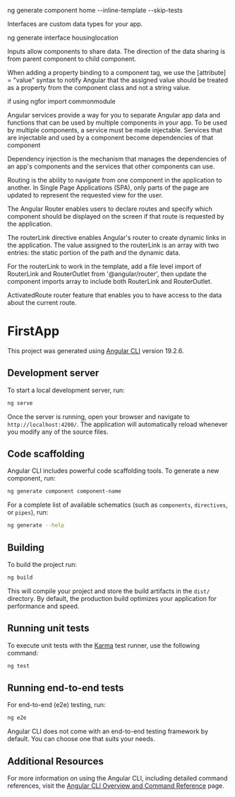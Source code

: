 ng generate component home --inline-template --skip-tests

Interfaces are custom data types for your app.

ng generate interface housinglocation

Inputs allow components to share data. The direction of the data sharing is from parent component to child component.

When adding a property binding to a component tag, we use the
[attribute] = "value" syntax to notify Angular that the assigned value should
be treated as a property from the component class and not a string value.

if using ngfor import commonmodule

Angular services provide a way for you to separate Angular app data and functions that can be used by multiple components in your app. To be used by multiple components, a service must be made injectable. Services that are injectable and used by a component become dependencies of that component

Dependency injection is the mechanism that manages the dependencies of an app's components and the services that other components can use.

Routing is the ability to navigate from one component in the application to another. In Single Page Applications (SPA), only parts of the page are updated to represent the requested view for the user.

The Angular Router enables users to declare routes and specify which component should be displayed on the screen if that route is requested by the application.

The routerLink directive enables Angular's router to create dynamic links in the application. The value assigned to the routerLink is an array with two entries: the static portion of the path and the dynamic data.

For the routerLink to work in the template, add a file level import of RouterLink and RouterOutlet from '@angular/router', then update the component imports array to include both RouterLink and RouterOutlet.

ActivatedRoute router feature that enables you to have access to the data about the current route.

# FirstApp

This project was generated using [Angular CLI](https://github.com/angular/angular-cli) version 19.2.6.

## Development server

To start a local development server, run:

```bash
ng serve
```

Once the server is running, open your browser and navigate to `http://localhost:4200/`. The application will automatically reload whenever you modify any of the source files.

## Code scaffolding

Angular CLI includes powerful code scaffolding tools. To generate a new component, run:

```bash
ng generate component component-name
```

For a complete list of available schematics (such as `components`, `directives`, or `pipes`), run:

```bash
ng generate --help
```

## Building

To build the project run:

```bash
ng build
```

This will compile your project and store the build artifacts in the `dist/` directory. By default, the production build optimizes your application for performance and speed.

## Running unit tests

To execute unit tests with the [Karma](https://karma-runner.github.io) test runner, use the following command:

```bash
ng test
```

## Running end-to-end tests

For end-to-end (e2e) testing, run:

```bash
ng e2e
```

Angular CLI does not come with an end-to-end testing framework by default. You can choose one that suits your needs.

## Additional Resources

For more information on using the Angular CLI, including detailed command references, visit the [Angular CLI Overview and Command Reference](https://angular.dev/tools/cli) page.
